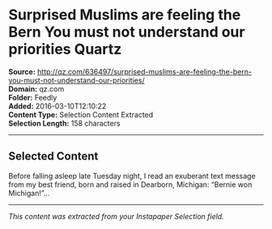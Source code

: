 # Surprised Muslims are feeling the Bern You must not understand our priorities Quartz

**Source:** http://qz.com/636497/surprised-muslims-are-feeling-the-bern-you-must-not-understand-our-priorities/  
**Domain:** qz.com  
**Folder:** Feedly  
**Added:** 2016-03-10T12:10:22  
**Content Type:** Selection Content Extracted  
**Selection Length:** 158 characters  


---

## Selected Content

Before falling asleep late Tuesday night, I read an exuberant text message from my best friend, born and raised in Dearborn, Michigan: “Bernie won Michigan!”…

---

*This content was extracted from your Instapaper Selection field.*